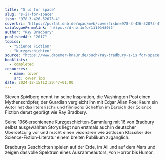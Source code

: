 ```yaml
---
title: "S is for space"
slug: "s-is-for-space"
isbn: "978-3-426-52073-4"
coverUri: "https://portal.dnb.de/opac/mvb/cover?isbn=978-3-426-52073-4"
cataloguePermalink: "https://d-nb.info/1119348005"
author: "Ray Bradbury"
publishedAt: "2017"
topics:
  - "Science Fiction"
  - "Kurzgeschichten"
source: "https://www.droemer-knaur.de/buch/ray-bradbury-s-is-for-space-9783426520734"
booklists:
  - completed
resources:
  - name: cover
    src: cover.jpg
date: 2024-12-15T12:20:47+01:00
---
```

Steven Spielberg nennt ihn seine Inspiration, die Washington Post einen 
Mythenschöpfer, der Guardian vergleicht ihn mit Edgar Allan Poe: Kaum ein 
Autor hat das literarische und filmische Schaffen im Bereich der Science 
Fiction derart geprägt wie Ray Bradbury.

Seine 1966 erschienene Kurzgeschichten-Sammlung mit 16 von Bradbury selbst 
ausgewählten Storys liegt nun erstmals auch in deutscher Übersetzung vor und 
macht einen visionären wie zeitlosen Klassiker der Science-Fiction-Literatur 
einem breiten Publikum zugänglich.

Bradburys Geschichten spielen auf der Erde, im All und auf dem Mars und zeigen 
das volle Spektrum eines Ausnahmeautors, von Horror bis Humor.